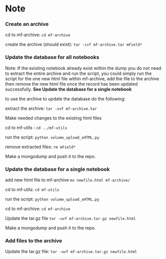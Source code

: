 # Note
### Create an archive
cd to mf-archive: ```cd mf-archive```

create the archive (should exist): ```tar -cvf mf-archive.tar mField*```

### Update the database for all notebooks
Note: If the existing notebook already exist within the dump you do not need to extract the entire archive and run the script, you could simply run the script for the one new html file within mf-archive, add the file to the archive then remove the new html file once the record has been updated successfully. **See Update the database for a single notebook**

to use the archive to update the database do the following:

extract the archive: ```tar -xvf mf-archive.tar```

Make needed changes to the existing html files

cd to mf-utils : ```cd ../mf-utils```

run the script: ```python volume_upload_xHTML.py```

remove extracted files: ``` rm mField* ```

Make a mongodump and push it to the repo.

### Update the database for a single notebook
add new html file to mf-archive ```mv newfile.html mf-archive/```

cd to mf-utils: ```cd mf-utils```

run the script: ```python volume_upload_xHTML.py```

cd to mf-archive: ```cd mf-archive```

Update the tar.gz file ```tar -uvf mf-archive.tar.gz newfile.html```

Make a mongodump and push it to the repo.

### Add files to the archive
Update the tar.gz file: ```tar -uvf mf-archive.tar.gz newfile.html```

